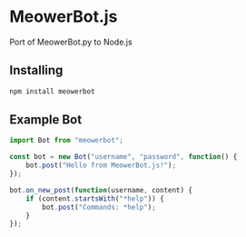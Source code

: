 # MeowerBot.js
Port of MeowerBot.py to Node.js
## Installing
```bash
npm install meowerbot
```
## Example Bot
```js
import Bot from "meowerbot";

const bot = new Bot("username", "password", function() {
    bot.post("Hello from MeowerBot.js!");
});

bot.on_new_post(function(username, content) {
    if (content.startsWith("*help")) {
        bot.post("Commands: *help");
    }
});
```
